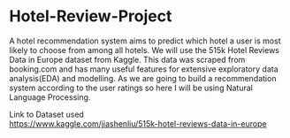 # Hotel-Review-Project
A hotel recommendation system aims to predict which hotel a user is most likely to choose from among all hotels.
We will use the 515k Hotel Reviews Data in Europe dataset from Kaggle. 
This data was scraped from booking.com and has many useful features for extensive exploratory data analysis(EDA) and modelling.
As we are going to build a recommendation system according to the user ratings so here I will be using Natural Language Processing.

Link to Dataset used <br>
https://www.kaggle.com/jiashenliu/515k-hotel-reviews-data-in-europe
